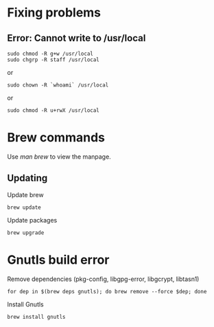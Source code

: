 # Fixing problems

## Error: Cannot write to /usr/local

    sudo chmod -R g+w /usr/local
    sudo chgrp -R staff /usr/local

or

    sudo chown -R `whoami` /usr/local

or

    sudo chmod -R u+rwX /usr/local
      
    
# Brew commands

Use _man brew_ to view the manpage.

## Updating

Update brew

    brew update

Update packages

    brew upgrade

# Gnutls build error

Remove dependencies (pkg-config, libgpg-error, libgcrypt, libtasn1)

    for dep in $(brew deps gnutls); do brew remove --force $dep; done
    
Install Gnutls

    brew install gnutls

